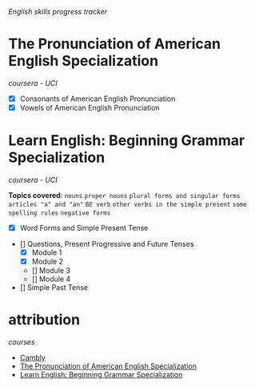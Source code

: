 *English skills progress tracker*

# The Pronunciation of American English Specialization
*coursera - UCI*

- [x] Consonants of American English Pronunciation
- [x] Vowels of American English Pronunciation

# Learn English: Beginning Grammar Specialization
*coursera - UCI*

**Topics covered**:
`nouns` `proper nouns` `plural forms and singular forms` `articles "a" and "an"` `BE verb` `other verbs in the simple present` `some spelling rules` `negative forms`

- [x] Word Forms and Simple Present Tense
- [] Questions, Present Progressive and Future Tenses
    - [x] Module 1
    - [x] Module 2
    - [] Module 3
    - [] Module 4
- [] Simple Past Tense

# attribution

*courses*

- [Cambly](https://www.cambly.com)
- [The Pronunciation of American English Specialization](https://www.coursera.org/specializations/american-english-pronunciation)
- [Learn English: Beginning Grammar Specialization](https://www.coursera.org/specializations/learn-english-beginning-grammar)
